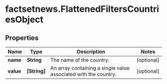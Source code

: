 # factsetnews.FlattenedFiltersCountriesObject

## Properties

Name | Type | Description | Notes
------------ | ------------- | ------------- | -------------
**name** | **String** | The name of the country. | [optional] 
**value** | **[String]** | An array containing a single  value associated with the country.  | [optional] 


